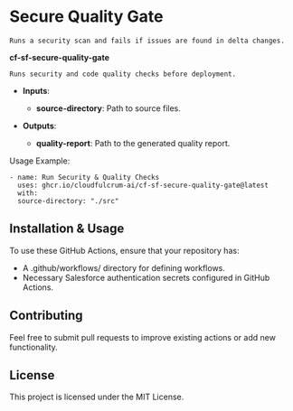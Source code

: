 # Secure Quality Gate

    Runs a security scan and fails if issues are found in delta changes.

**cf-sf-secure-quality-gate**

    Runs security and code quality checks before deployment.

* **Inputs**:
    * **source-directory**: Path to source files.

* **Outputs**:
    * **quality-report**: Path to the generated quality report.

Usage Example:

    - name: Run Security & Quality Checks
      uses: ghcr.io/cloudfulcrum-ai/cf-sf-secure-quality-gate@latest
      with:
      source-directory: "./src"
## Installation & Usage

To use these GitHub Actions, ensure that your repository has:

* A .github/workflows/ directory for defining workflows.
* Necessary Salesforce authentication secrets configured in GitHub Actions.

## Contributing

Feel free to submit pull requests to improve existing actions or add new functionality.

## License

This project is licensed under the MIT License.
